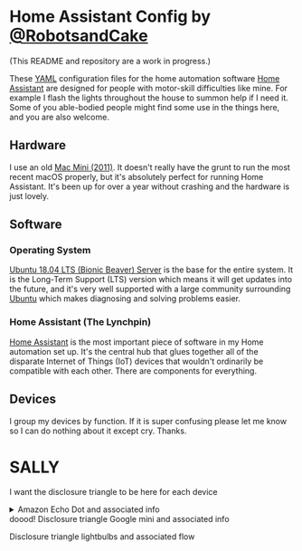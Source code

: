 # Home Assistant Config by [@RobotsandCake](https://github.com/robotsandcake) #

(This README and repository are a work in progress.)

These [YAML](http://yaml.org) configuration files for the home automation software [Home Assistant](https://home-assistant.io/) are designed for people with motor-skill difficulties like mine. For example I flash the lights throughout the house to summon help if I need it. Some of you able-bodied people might find some use in the things here, and you are also welcome.

## Hardware ##

I use an old [Mac Mini (2011)](https://support.apple.com/kb/sp632?locale=en_US). It doesn't really have the grunt to run the most recent macOS properly, but it's absolutely perfect for running Home Assistant. It's been up for over a year without crashing and the hardware is just lovely.

## Software ##


### Operating System

[Ubuntu 18.04 LTS (Bionic Beaver) Server](http://releases.ubuntu.com/18.04/) is the base for the entire system. It is the Long-Term Support (LTS) version which means it will get updates into the future, and it's very well supported with a large community surrounding [Ubuntu](https://ubuntu.com/) which makes diagnosing and solving problems easier.

### Home Assistant (The Lynchpin)

[Home Assistant](https://home-assistant.io/) is the most important piece of software in my Home automation set up. It's the central hub that glues together all of the disparate Internet of Things (IoT) devices that wouldn't ordinarily be compatible with each other. There are components for everything. 

## Devices ##

I group my devices by function. If it is super confusing please let me know so I can do nothing about it except cry.  Thanks.

# SALLY #

I want the disclosure triangle to be here for each device


<details>
<summary>Amazon Echo Dot and associated info</summary> 
PUT YOUR CONTENT HERE
</details>
doood!
Disclosure triangle
  Google mini and associated info

Disclosure triangle
  lightbulbs and associated flow